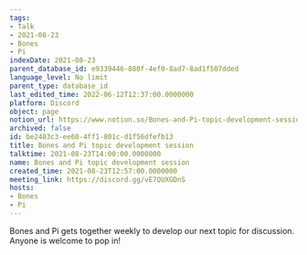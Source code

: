 ```yaml
---
tags:
- Talk
- 2021-08-23
- Bones
- Pi
indexDate: 2021-08-23
parent_database_id: e9339446-880f-4ef0-8ad7-8ad1f507dded
language_level: No limit
parent_type: database_id
last_edited_time: 2022-06-12T12:37:00.0000000
platform: Discord
object: page
notion_url: https://www.notion.so/Bones-and-Pi-topic-development-session-be2403c3ee604ff1801cd1f56dfefb13
archived: false
id: be2403c3-ee60-4ff1-801c-d1f56dfefb13
title: Bones and Pi topic development session
talktime: 2021-08-23T14:00:00.0000000
name: Bones and Pi topic development session
created_time: 2021-08-23T12:57:00.0000000
meeting_link: https://discord.gg/vE7QUXGDnS
hosts:
- Bones
- Pi
---
```


Bones and Pi gets together weekly to develop our next topic for discussion.
Anyone is welcome to pop in!










